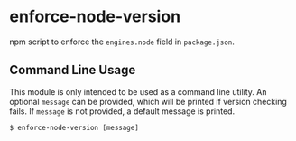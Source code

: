 # enforce-node-version

npm script to enforce the `engines.node` field in `package.json`.

## Command Line Usage

This module is only intended to be used as a command line utility. An optional `message` can be provided, which will be printed if version checking fails. If `message` is not provided, a default message is printed.

```
$ enforce-node-version [message]
```
